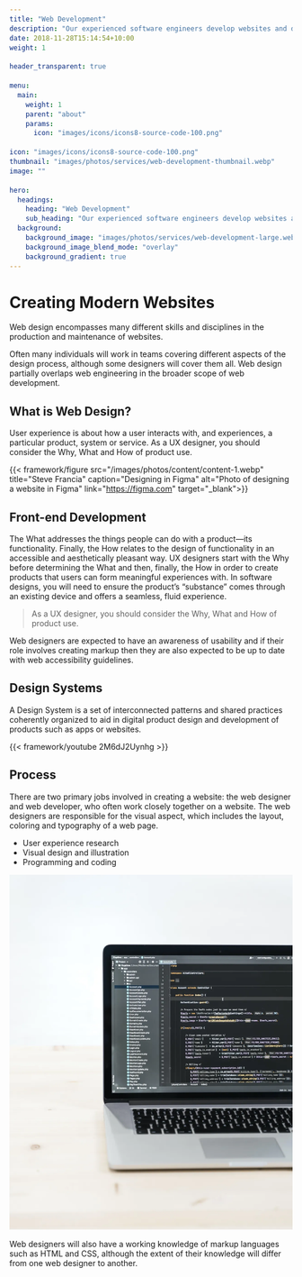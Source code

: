 ```yaml
---
title: "Web Development"
description: "Our experienced software engineers develop websites and desktop applications"
date: 2018-11-28T15:14:54+10:00
weight: 1

header_transparent: true

menu:
  main:
    weight: 1
    parent: "about"
    params:
      icon: "images/icons/icons8-source-code-100.png"

icon: "images/icons/icons8-source-code-100.png"
thumbnail: "images/photos/services/web-development-thumbnail.webp"
image: ""

hero:
  headings:
    heading: "Web Development"
    sub_heading: "Our experienced software engineers develop websites and desktop applications"
  background:
    background_image: "images/photos/services/web-development-large.webp"
    background_image_blend_mode: "overlay"
    background_gradient: true
---
```


# Creating Modern Websites

Web design encompasses many different skills and disciplines in the production and maintenance of websites.

Often many individuals will work in teams covering different aspects of the design process, although some designers will cover them all. Web design partially overlaps web engineering in the broader scope of web development.

## What is Web Design?

User experience is about how a user interacts with, and experiences, a particular product, system or service. As a UX designer, you should consider the Why, What and How of product use.

{{< framework/figure src="/images/photos/content/content-1.webp" title="Steve Francia" caption="Designing in Figma" alt="Photo of designing a website in Figma" link="https://figma.com" target="_blank">}}

## Front-end Development

The What addresses the things people can do with a product—its functionality. Finally, the How relates to the design of functionality in an accessible and aesthetically pleasant way. UX designers start with the Why before determining the What and then, finally, the How in order to create products that users can form meaningful experiences with. In software designs, you will need to ensure the product’s “substance” comes through an existing device and offers a seamless, fluid experience.

> As a UX designer, you should consider the Why, What and How of product use.

Web designers are expected to have an awareness of usability and if their role involves creating markup then they are also expected to be up to date with web accessibility guidelines.

## Design Systems

A Design System is a set of interconnected patterns and shared practices coherently organized to aid in digital product design and development of products such as apps or websites.

{{< framework/youtube 2M6dJ2Uynhg >}}

## Process

There are two primary jobs involved in creating a website: the web designer and web developer, who often work closely together on a website. The web designers are responsible for the visual aspect, which includes the layout, coloring and typography of a web page.

- User experience research
- Visual design and illustration
- Programming and coding

![Design In Figma](/images/photos/content/content-1.webp)

Web designers will also have a working knowledge of markup languages such as HTML and CSS, although the extent of their knowledge will differ from one web designer to another.
